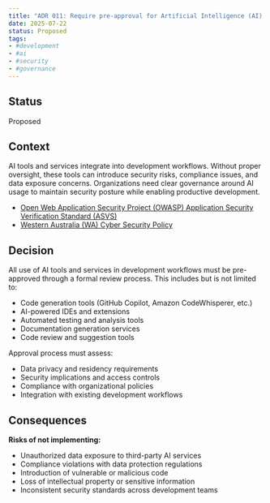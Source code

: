 ```yaml
---
title: "ADR 011: Require pre-approval for Artificial Intelligence (AI) tools"
date: 2025-07-22
status: Proposed
tags:
- #development
- #ai
- #security
- #governance
---
```


## Status

Proposed

## Context

AI tools and services integrate into development workflows. Without proper oversight, these tools can introduce security risks, compliance issues, and data exposure concerns. Organizations need clear governance around AI usage to maintain security posture while enabling productive development.

- [Open Web Application Security Project (OWASP) Application Security Verification Standard (ASVS)](https://owasp.org/www-project-application-security-verification-standard/)
- [Western Australia (WA) Cyber Security Policy](https://www.wa.gov.au/government/publications/2024-wa-government-cyber-security-policy)

## Decision

All use of AI tools and services in development workflows must be pre-approved through a formal review process. This includes but is not limited to:

- Code generation tools (GitHub Copilot, Amazon CodeWhisperer, etc.)
- AI-powered IDEs and extensions
- Automated testing and analysis tools
- Documentation generation services
- Code review and suggestion tools

Approval process must assess:
- Data privacy and residency requirements
- Security implications and access controls
- Compliance with organizational policies
- Integration with existing development workflows

## Consequences

**Risks of not implementing:**
- Unauthorized data exposure to third-party AI services
- Compliance violations with data protection regulations
- Introduction of vulnerable or malicious code
- Loss of intellectual property or sensitive information
- Inconsistent security standards across development teams

